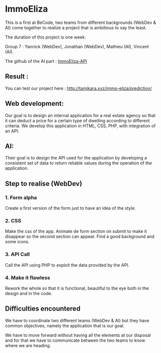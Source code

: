 # ImmoEliza

This is a first at BeCode, two teams from different backgrounds (WebDev & AI) come together to realize a project that is ambitious to say the least.

The duration of this project is one week.

Group 7 : Yannick (WebDev), Jonathan (WebDev), Mathieu (AI), Vincent (AI).

The github of the AI part : [ImmoEliza-API](https://github.com/leersmathieu/ImmoEliza-API)

## Result :

You can test our project here : http://tamikara.xyz/immo-eliza/prediction/

## Web development:

Our goal is to design an internal application for a real estate agency so that it can deduct a price for a certain type of dwelling according to different criteria. We develop this application in HTML, CSS, PHP, with integration of an API.

## AI:

Their goal is to design the API used for the application by developing a consistent set of data to return reliable values during the operation of the application.

## Step to realise (WebDev)
### 1. Form alpha

Create a first version of the form just to have an idea of the style.

### 2. CSS

Make the css of the app. Animate de form section on submit to make it disappear so the second section can appear. Find a good background and some icons.

### 3. API Call

Call the API using PHP to exploit the data provided by the API.

### 4. Make it flawless

Rework the whole so that it is functional, beautiful to the eye both in the design and in the code.

## Difficulties encountered

We have to coordinate two different teams (WebDev & AI) but they have common objectives, namely the application that is our goal.

We have to move forward without having all the elements at our disposal and for that we have to communicate between the two teams to know where we are heading.
